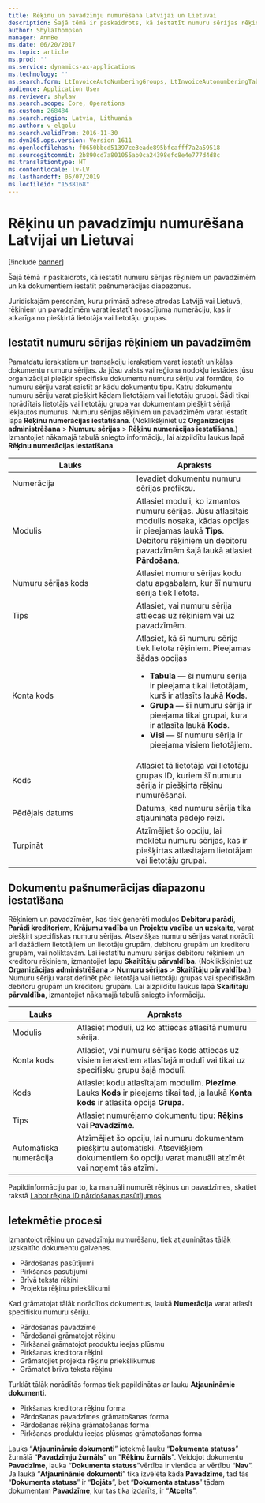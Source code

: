```yaml
---
title: Rēķinu un pavadzīmju numurēšana Latvijai un Lietuvai
description: Šajā tēmā ir paskaidrots, kā iestatīt numuru sērijas rēķiniem un pavadzīmēm un kā dokumentiem iestatīt pašnumerācijas diapazonus.
author: ShylaThompson
manager: AnnBe
ms.date: 06/20/2017
ms.topic: article
ms.prod: ''
ms.service: dynamics-ax-applications
ms.technology: ''
ms.search.form: LtInvoiceAutoNumberingGroups, LtInvoiceAutonumberingTable, NumberSequenceTableListPage
audience: Application User
ms.reviewer: shylaw
ms.search.scope: Core, Operations
ms.custom: 268484
ms.search.region: Latvia, Lithuania
ms.author: v-elgolu
ms.search.validFrom: 2016-11-30
ms.dyn365.ops.version: Version 1611
ms.openlocfilehash: f0650bbcd51397ce3eade895bfcafff7a2a59518
ms.sourcegitcommit: 2b890cd7a801055ab0ca24398efc8e4e777d4d8c
ms.translationtype: HT
ms.contentlocale: lv-LV
ms.lasthandoff: 05/07/2019
ms.locfileid: "1538168"
---
```

# <a name="invoice-and-packing-slip-numbering-for-latvia-and-lithuania"></a>Rēķinu un pavadzīmju numurēšana Latvijai un Lietuvai

[!include [banner](../includes/banner.md)]

Šajā tēmā ir paskaidrots, kā iestatīt numuru sērijas rēķiniem un pavadzīmēm un kā dokumentiem iestatīt pašnumerācijas diapazonus.

Juridiskajām personām, kuru primārā adrese atrodas Latvijā vai Lietuvā, rēķiniem un pavadzīmēm varat iestatīt nosacījuma numerāciju, kas ir atkarīga no piešķirtā lietotāja vai lietotāju grupas.

## <a name="set-up-number-sequences-for-invoices-and-packing-slips"></a>Iestatīt numuru sērijas rēķiniem un pavadzīmēm
Pamatdatu ierakstiem un transakciju ierakstiem varat iestatīt unikālas dokumentu numuru sērijas. Ja jūsu valsts vai reģiona nodokļu iestādes jūsu organizācijai piešķir specifisku dokumentu numuru sēriju vai formātu, šo numuru sēriju varat saistīt ar kādu dokumentu tipu. Katru dokumentu numuru sēriju varat piešķirt kādam lietotājam vai lietotāju grupai. Šādi tikai norādītais lietotājs vai lietotāju grupa var dokumentam piešķirt sērijā iekļautos numurus. Numuru sērijas rēķiniem un pavadzīmēm varat iestatīt lapā **Rēķinu numerācijas iestatīšana**. (Noklikšķiniet uz **Organizācijas administrēšana** &gt; **Numuru sērijas** &gt; **Rēķinu numerācijas iestatīšana**.) Izmantojiet nākamajā tabulā sniegto informāciju, lai aizpildītu laukus lapā **Rēķinu numerācijas iestatīšana**.

<table>
<colgroup>
<col width="50%" />
<col width="50%" />
</colgroup>
<thead>
<tr class="header">
<th>Lauks</th>
<th>Apraksts</th>
</tr>
</thead>
<tbody>
<tr class="odd">
<td>Numerācija</td>
<td>Ievadiet dokumentu numuru sērijas prefiksu.</td>
</tr>
<tr class="even">
<td>Modulis</td>
<td>Atlasiet moduli, ko izmantos numuru sērijas. Jūsu atlasītais modulis nosaka, kādas opcijas ir pieejamas laukā <strong>Tips</strong>. Debitoru rēķiniem un debitoru pavadzīmēm šajā laukā atlasiet <strong>Pārdošana</strong>.</td>
</tr>
<tr class="odd">
<td>Numuru sērijas kods</td>
<td>Atlasiet numuru sērijas kodu datu apgabalam, kur šī numuru sērija tiek lietota.</td>
</tr>
<tr class="even">
<td>Tips</td>
<td>Atlasiet, vai numuru sērija attiecas uz rēķiniem vai uz pavadzīmēm.</td>
</tr>
<tr class="odd">
<td>Konta kods</td>
<td>Atlasiet, kā šī numuru sērija tiek lietota rēķiniem. Pieejamas šādas opcijas
<ul>
<li><strong>Tabula</strong> — šī numuru sērija ir pieejama tikai lietotājam, kurš ir atlasīts laukā <strong>Kods</strong>.</li>
<li><strong>Grupa</strong> — šī numuru sērija ir pieejama tikai grupai, kura ir atlasīta laukā <strong>Kods</strong>.</li>
<li><strong>Visi</strong> — šī numuru sērija ir pieejama visiem lietotājiem.</li>
</ul></td>
</tr>
<tr class="even">
<td>Kods</td>
<td>Atlasiet tā lietotāja vai lietotāju grupas ID, kuriem šī numuru sērija ir piešķirta rēķinu numurēšanai.</td>
</tr>
<tr class="odd">
<td>Pēdējais datums</td>
<td>Datums, kad numuru sērija tika atjaunināta pēdējo reizi.</td>
</tr>
<tr class="even">
<td>Turpināt</td>
<td>Atzīmējiet šo opciju, lai meklētu numuru sērijas, kas ir piešķirtas atlasītajam lietotājam vai lietotāju grupai.</td>
</tr>
</tbody>
</table>

## <a name="set-up-document-self-numbering-ranges"></a>Dokumentu pašnumerācijas diapazonu iestatīšana
Rēķiniem un pavadzīmēm, kas tiek ģenerēti moduļos **Debitoru parādi**, **Parādi kreditoriem**, **Krājumu vadība** un **Projektu vadība un uzskaite**, varat piešķirt specifiskas numuru sērijas. Atsevišķas numuru sērijas varat norādīt arī dažādiem lietotājiem un lietotāju grupām, debitoru grupām un kreditoru grupām, vai noliktavām. Lai iestatītu numuru sērijas debitoru rēķiniem un kreditoru rēķiniem, izmantojiet lapu **Skaitītāju pārvaldība**. (Noklikšķiniet uz **Organizācijas administrēšana** &gt; **Numuru sērijas** &gt; **Skaitītāju pārvaldība**.) Numuru sēriju varat definēt pēc lietotāja vai lietotāju grupas vai specifiskām debitoru grupām un kreditoru grupām. Lai aizpildītu laukus lapā **Skaitītāju pārvaldība**, izmantojiet nākamajā tabulā sniegto informāciju.

| Lauks          | Apraksts                                                                                                                                     |
|----------------|-------------------------------------------------------------------------------------------------------------------------------------------------|
| Modulis         | Atlasiet moduli, uz ko attiecas atlasītā numuru sērija.                                                                                 |
| Konta kods   | Atlasiet, vai numuru sērijas kods attiecas uz visiem ierakstiem atlasītajā modulī vai tikai uz specifisku grupu šajā modulī.                     |
| Kods           | Atlasiet kodu atlasītajam modulim. **Piezīme.** Lauks **Kods** ir pieejams tikai tad, ja laukā **Konta kods** ir atlasīta opcija **Grupa**. |
| Tips           | Atlasiet numurējamo dokumentu tipu: **Rēķins** vai **Pavadzīme**.                                                                         |
| Automātiska numerācija | Atzīmējiet šo opciju, lai numuru dokumentam piešķirtu automātiski. Atsevišķiem dokumentiem šo opciju varat manuāli atzīmēt vai noņemt tās atzīmi.       |

Papildinformāciju par to, ka manuāli numurēt rēķinus un pavadzīmes, skatiet rakstā [Labot rēķina ID pārdošanas pasūtījumos](emea-edit-invoice-id-sales-orders.md).

## <a name="affected-processes"></a>Ietekmētie procesi
Izmantojot rēķinu un pavadzīmju numurēšanu, tiek atjauninātas tālāk uzskaitīto dokumentu galvenes.

-   Pārdošanas pasūtījumi
-   Pirkšanas pasūtījumi
-   Brīvā teksta rēķini
-   Projekta rēķinu priekšlikumi

Kad grāmatojat tālāk norādītos dokumentus, laukā **Numerācija** varat atlasīt specifisku numuru sēriju.

-   Pārdošanas pavadzīme
-   Pārdošanai grāmatojot rēķinu
-   Pirkšanai grāmatojot produktu ieejas plūsmu
-   Pirkšanas kreditora rēķini
-   Grāmatojiet projekta rēķinu priekšlikumus
-   Grāmatot brīva teksta rēķinu

Turklāt tālāk norādītās formas tiek papildinātas ar lauku **Atjaunināmie dokumenti**.

-   Pirkšanas kreditora rēķinu forma
-   Pārdošanas pavadzīmes grāmatošanas forma
-   Pārdošanas rēķina grāmatošanas forma
-   Pirkšanas produktu ieejas plūsmas grāmatošanas forma

Lauks “**Atjaunināmie dokumenti**” ietekmē lauku “**Dokumenta statuss**” žurnālā “**Pavadzīmju žurnāls**” un "**Rēķinu žurnāls**". Veidojot dokumentu **Pavadzīme**, lauka “**Dokumenta statuss**”vērtība ir vienāda ar vērtību “**Nav**”. Ja laukā “**Atjaunināmie dokumenti**” tika izvēlēta kāda **Pavadzīme**, tad tās “**Dokumenta statuss**” ir “**Bojāts**”, bet “**Dokumenta statuss**” tādam dokumentam **Pavadzīme**, kur tas tika izdarīts, ir “**Atcelts**”.



